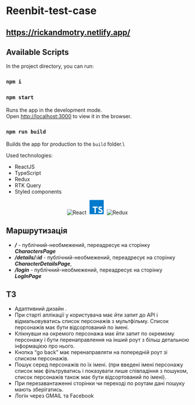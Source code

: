 # Reenbit-test-case

## https://rickandmotry.netlify.app/

## Available Scripts

In the project directory, you can run:

### `npm i`

### `npm start`

Runs the app in the development mode.\
Open [http://localhost:3000](http://localhost:3000) to view it in the browser.

### `npm run build`

Builds the app for production to the `build` folder.\

Used technologies:

- ReactJS
- TypeScript
- Redux
- RTK Query
- Styled components

<div align="center">
  <img src="https://cdn.jsdelivr.net/gh/devicons/devicon/icons/react/react-original-wordmark.svg" title="React" alt="React" width="40"         height="40"/>&nbsp;
  <img src="https://github.com/devicons/devicon/blob/master/icons/typescript/typescript-original.svg" title="TypeScript" **alt="TypeScript" width="40"   height="40"/>&nbsp;
  <img src="https://cdn.jsdelivr.net/gh/devicons/devicon/icons/redux/redux-original.svg" title="Redux" alt="Redux " width="40" height="40"/>&nbsp;
</div>
<div>

## **Маршрутизація**

- **_/_** - публічний-необмежений, переадресує на сторінку **_CharactersPage_**
- **_/details/:id_** - публічний-необмежений, переадресує на сторінку **_CharacterDetailsPage_**,
- **_/login_** - публічний-необмежений, переадресує на сторінку **_LogInPage_**

## ТЗ

- Адаптивний дизайн .
- При старті аплікації у користувача має йти запит до API і відмальовуватись
  список персонажів з мультфільму. Список персонажів має бути відсортований
  по імені.
- Клікнувши на окремого персонажа має йти запит по окремому персонажу і бути
  перенаправлення на інший роут з більш детальною інформацією про нього.
- Кнопка “go back” має перенаправляти на попередній роут зі списком персонажів.
- Пошук серед персонажів по їх імені. (при введені імені персонажу
  список має фільтруватись і показувати лише співпадіння з пошуком, список
  персонажів також має бути відсортований по імені).
- При перезавантаженні сторінки чи переході по роутам дані пошуку мають
  зберігатись.
- Логін через GMAIL та Facebook</div>
